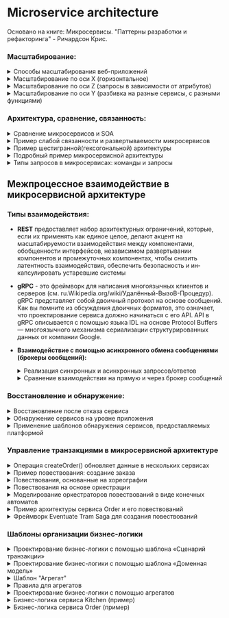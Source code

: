 # Microservice architecture  
Основано на книге: Микросервисы. "Паттерны разработки и рефакторинга" - Ричардсон Крис.  

### Масштабирование:

<details>
    <summary>Способы масштабирования веб-приложений</summary> 
    <image
    src="/images/1.png">
</details>  
  

<details>
    <summary>Масштабирование по оси Х (горизонтальное)</summary> 
    <image
    src="/images/2.png">
</details>  
  
<details>
    <summary>Масштабирование по оси Z (запросы в зависимости от атрибутов)</summary> 
    <image
    src="/images/3.png">
</details>  

<details>
    <summary>Масштабирование по оси Y (разбивка на разные сервисы, с разными функциями)</summary> 
    <image
    src="/images/4.png">
</details> 

### Архитектура, сравнение, связанность:
<details>
    <summary>Сравнение микросервисов и SOA</summary> 
    <image
    src="/images/5.png">
</details>

<details>
    <summary>Пример слабой связанности и развертываемости микросервисов</summary> 
    <image
    src="/images/6.png">
</details>

<details>
    <summary>Пример шестигранной(гексогональной) архитектуры</summary> 
    <image
    src="/images/7.png">
</details>  

<details>
    <summary>Подробный пример микросервисной архитектуры</summary> 
    <image
    src="/images/8.png">
</details>  

<details>
    <summary>Типы запросов в микросервисах: команды и запросы</summary> 
    <image
    src="/images/9.png">
</details>  

## Межпроцессное взаимодействие в микросервисной архитектуре  
### Типы взаимодействия:
* **REST** предоставляет набор архитектурных ограничений, которые, если их применять как единое целое, делают
акцент на масштабируемости взаимодействия между компонентами, обобщенности интерфейсов, независимом развертывании компонентов и промежуточных компонен­тах, чтобы снизить латентность взаимодействия, обеспечить безопасность и ин­капсулировать устаревшие системы  

* **gRPC** - это фреймворк для написания многоязыч­ных клиентов и серверов (см. ru.Wikipedia.org/wiki/Удалённый-ВызоВ-Процедур). gRPC представляет собой двоичный протокол на основе сообщений. Как вы помните из обсуждения двоичных форматов, это означает, что проектирование сервиса должно начинаться с его API. API в gRPC описывается с помощью языка IDL на основе Protocol Buffers — многоязычного механизма сериализации структурированных данных от компании Google.  
*  **Взаимодействие с помощью асинхронного обмена сообщениями (брокеры сообщений):**
<ul>
<details>
    <summary>Реализация синхронных и асинхронных запросов/ответов</summary> 
    <image
    src="/images/13.png">
</details>  
<details>
    <summary>Сравнение взаимодействия на прямую и через брокер сообщений</summary> 
    <image
    src="/images/14.png">
</details>  
</ul>

### Восстановление и обнаружение:
<details>
    <summary>Восстановление после отказа сервиса</summary> 
    <image
    src="/images/10.png">
</details>  

<details>
    <summary>Обнаружение сервисов на уровне приложения</summary> 
    Смысл: Сетевое местоположение назначается экземплярам сервисов динамически. Более
того, набор этих экземпляров постоянно меняется из-за автоматического масшта­
бирования, отказов и обновлений. Из-за этого ваш клиент должен использовать
обнаружение сервисов.
    <image
    src="/images/11.png">
</details>  

<details>
    <summary>Применение шаблонов обнаружения сервисов,
предоставляемых платформой</summary> 
    <image
    src="/images/12.png">
</details>  

### Управление транзакциями в микросервисной архитектуре  


<details>
    <summary>Операция createOrder() обновляет данные в нескольких сервисах</summary> 
    <image
    src="/images/15.png">
</details>  

<details>
    <summary>Пример повествования: создание заказа</summary> 
    <image
    src="/images/16.png">
</details>  

<details>
    <summary>Повествования, основанные на хореографии</summary> 
    Хореография — это один из способов реализации повествований. Она не предусма­
тривает центрального координатора, который выдает участникам команды. Вместо
этого участники подписываются на события друг друга и реагируют соответству­
ющим образом.
    <image
    src="/images/17.png">
</details>  

<details>
    <summary>Повествования на основе оркестрации</summary> 
    Оркестрация — это еще один способ реализации повествований. Она подразумевает
определение класса-оркестратора, единственной задачей которого является рассыл­
ка инструкций участникам. Оркестратор взаимодействует с участниками в стиле
«команда/асинхронный ответ».
    <image
    src="/images/18.png">
</details>  

<details>
    <summary>Моделирование оркестраторов повествований
в виде конечных автоматов</summary> 
Конечный автомат — это хорошая модель для оркестратора повествования. Он со­
стоит из набора состояний и переходов между ними, которые инициируются с по­
мощью событий. У каждого перехода может быть какое-то действие, которое в кон­
тексте повествования означает вызов участника.
    <image
    src="/images/19.png">
</details>  

<details>
    <summary>Пример архитектуры сервиса Order и его повествований</summary> 
    <image
    src="/images/20.png">
</details>  

<details>
    <summary>Фреймворк Eventuate Tram Saga для создания повествований</summary> 
    <image
    src="/images/21.png">
</details>  

### Шаблоны организации бизнес-логики  

<details>
    <summary>Проектирование бизнес-логики с помощью
шаблона «Сценарий транзакции»</summary> 
    <image
    src="/images/22.png">
</details>  

<details>
    <summary>Проектирование бизнес-логики с помощью
шаблона «Доменная модель»</summary> 
    <image
    src="/images/23.png">
</details>  

<details>
    <summary>Шаблон "Агрегат"</summary> 
    Агрегат — это кластер доменных объектов, с которыми можно обращаться как с еди­
ным целым. Он состоит из корневой сущности и иногда одной или нескольких сущ­
ностей и объектов значений.
    <image
    src="/images/24.png">
</details>  

<details>
    <summary>Правила для агрегатов</summary> 
    <ul>
    <li>
    Правило 1. Ссылайтесь только на корень агрегата  
    Оно требует,
чтобы корневая сущность была единственной частью агрегата, на которую могут
ссылаться внешние классы. Для обновления агрегата клиенту необходимо вызвать
метод из его корня.
    </li>
    <li>
    Правило 2. Межагрегатные ссылки
должны применять первичные ключи  
I [равило состоит в том, что агрегаты ссылаются друг на друга по уникальному зна­
чению, например по первичному ключу, а не по объектным ссылкам.
<image
    src="/images/25.png">
    </li>
    <li>
    Правило 3. Одна транзакция создает или обновляет один агрегат  
    транзакция может создать или обновить только один агрегат
    </li>
    </ul>
    <image
    src="/images/26.png">
</details>

<details>
    <summary>Проектирование бизнес-логики
с помощью агрегатов</summary> 
    <image
    src="/images/27.png">
</details>  

<details>
    <summary>Бизнес-логика сервиса Kitchen (пример)</summary> 
    <image
    src="/images/28.png">
</details>  

<details>
    <summary>Бизнес-логика сервиса Order (пример)</summary> 
    <image
    src="/images/29.png">
</details>  

